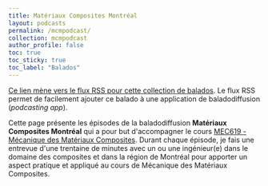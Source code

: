 ```yaml
---
title: Matériaux Composites Montréal
layout: podcasts
permalink: /mcmpodcast/
collection: mcmpodcast
author_profile: false
toc: true
toc_sticky: true
toc_label: "Balados"
---
```


<i class="fa fa-rss" aria-hidden="true"></i>
[Ce lien mène vers le flux RSS pour cette collection de balados]({{site.url}}/feed.mcmpodcast.xml). Le flux RSS permet de facilement ajouter ce balado à une application de baladodiffusion (*podcasting app*).

Cette page présente les épisodes de la baladodiffusion **Matériaux Composites Montréal** qui a pour but d'accompagner le cours [MEC619 - Mécanique des Matériaux Composites](https://www.etsmtl.ca/etudes/cours/MEC619). Durant chaque épisode, je fais une entrevue d'une trentaine de minutes avec un ou une ingénieur(e) dans le domaine des composites et dans la région de Montréal pour apporter un aspect pratique et appliqué au cours de Mécanique des Matériaux Composites.